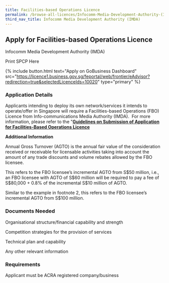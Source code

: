 ```yaml
---
title: Facilities-based Operations Licence
permalink: /browse-all-licences/Infocomm-Media-Development-Authority-(IMDA)/Facilities-based-Operations-Licence
third_nav_title: Infocomm Media Development Authority (IMDA)
---
```


## Apply for Facilities-based Operations Licence

Infocomm Media Development Authority (IMDA)

Print SPCP Here


{% include button.html text="Apply on GoBusiness Dashboard" src="https://licence1.business.gov.sg/feportal/web/frontier/eAdvisor?redirection=true&selectedLicenceIds=10020" type="primary" %}

### Application Details

<p>Applicants intending to deploy its own network/services it intends to operate/offer in Singapore will require a Facilities-based Operations (FBO) Licence from Info-communications Media Authority (IMDA).&nbsp; For more information, please refer to the "<a href="https://www.imda.gov.sg/~/media/imda/files/regulation%20licensing%20and%20consultations/licensing/licenses/fboguidelines.pdf?la=en" target="_blank" rel="noopener"><strong>Guidelines on Submission of Application for Facilities-Based Operations Licence</strong></a></p>

**Additional Information**

<p>Annual Gross Turnover (AGTO) is the annual fair value of the consideration received or receivable for licensable activities taking into account the amount of any trade discounts and volume rebates allowed by the FBO licensee.</p>
<p></p>
<p>This refers to the FBO licensee&rsquo;s incremental AGTO from S$50 million, i.e., an FBO licensee with AGTO of S$60 million will be required to pay a fee of S$80,000 + 0.8% of the incremental S$10 million of AGTO.</p>
<p></p>
<p>Similar to the example in footnote 2, this refers to the FBO licensee&rsquo;s incremental AGTO from S$100 million.</p>

### Documents Needed

Organisational structure/financial capability and strength

Competition strategies for the provision of services

Technical plan and capability

Any other relevant information

### Requirements

Applicant must be ACRA registered company/business

